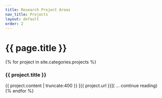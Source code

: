 ```yaml
---
title: Research Project Areas
nav_title: Projects
layout: default
order: 2
---
```


# {{ page.title }}

{% for project in site.categories.projects %}
### {{ project.title }}
{{ project.content | truncate:400 }} 
[{{ project.url }}]( ... continue reading)
{% endfor %}

